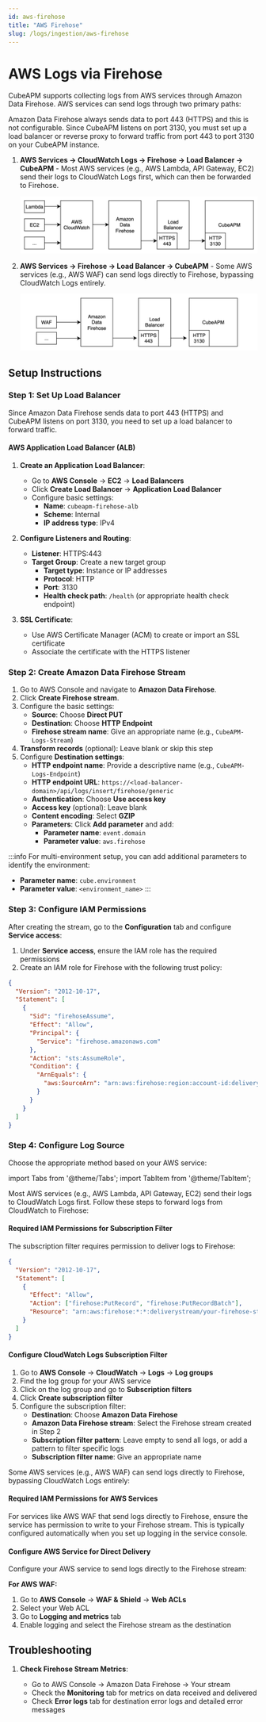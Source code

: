 ```yaml
---
id: aws-firehose
title: "AWS Firehose"
slug: /logs/ingestion/aws-firehose
---
```


# AWS Logs via Firehose

CubeAPM supports collecting logs from AWS services through Amazon Data Firehose. AWS services can send logs through two primary paths:

Amazon Data Firehose always sends data to port 443 (HTTPS) and this is not configurable. Since CubeAPM listens on port 3130, you must set up a load balancer or reverse proxy to forward traffic from port 443 to port 3130 on your CubeAPM instance.

1. **AWS Services → CloudWatch Logs → Firehose → Load Balancer → CubeAPM** - Most AWS services (e.g., AWS Lambda, API Gateway, EC2) send their logs to CloudWatch Logs first, which can then be forwarded to Firehose.

   ![AWS CloudWatch Firehose Log Flow](/img/aws-cloudwatch-firehose-cubeapm.svg)

2. **AWS Services → Firehose → Load Balancer → CubeAPM** - Some AWS services (e.g., AWS WAF) can send logs directly to Firehose, bypassing CloudWatch Logs entirely.

   ![AWS CloudWatch Firehose Log Flow](/img/aws-firehose-cubeapm-flow.svg)

## Setup Instructions

### Step 1: Set Up Load Balancer

Since Amazon Data Firehose sends data to port 443 (HTTPS) and CubeAPM listens on port 3130, you need to set up a load balancer to forward traffic.

#### AWS Application Load Balancer (ALB)

1. **Create an Application Load Balancer**:

   - Go to **AWS Console** → **EC2** → **Load Balancers**
   - Click **Create Load Balancer** → **Application Load Balancer**
   - Configure basic settings:
     - **Name**: `cubeapm-firehose-alb`
     - **Scheme**: Internal
     - **IP address type**: IPv4

2. **Configure Listeners and Routing**:

   - **Listener**: HTTPS:443
   - **Target Group**: Create a new target group
     - **Target type**: Instance or IP addresses
     - **Protocol**: HTTP
     - **Port**: 3130
     - **Health check path**: `/health` (or appropriate health check endpoint)

3. **SSL Certificate**:
   - Use AWS Certificate Manager (ACM) to create or import an SSL certificate
   - Associate the certificate with the HTTPS listener

### Step 2: Create Amazon Data Firehose Stream

1. Go to AWS Console and navigate to **Amazon Data Firehose**.
2. Click **Create Firehose stream**.
3. Configure the basic settings:
   - **Source**: Choose **Direct PUT**
   - **Destination**: Choose **HTTP Endpoint**
   - **Firehose stream name**: Give an appropriate name (e.g., `CubeAPM-Logs-Stream`)
4. **Transform records** (optional): Leave blank or skip this step
5. Configure **Destination settings**:
   - **HTTP endpoint name**: Provide a descriptive name (e.g., `CubeAPM-Logs-Endpoint`)
   - **HTTP endpoint URL**: `https://<load-balancer-domain>/api/logs/insert/firehose/generic`
   - **Authentication**: Choose **Use access key**
   - **Access key** (optional): Leave blank
   - **Content encoding**: Select **GZIP**
   - **Parameters**: Click **Add parameter** and add:
     - **Parameter name**: `event.domain`
     - **Parameter value**: `aws.firehose`

:::info
For multi-environment setup, you can add additional parameters to identify the environment:

- **Parameter name**: `cube.environment`
- **Parameter value**: `<environment_name>`
  :::

### Step 3: Configure IAM Permissions

After creating the stream, go to the **Configuration** tab and configure **Service access**:

1. Under **Service access**, ensure the IAM role has the required permissions
2. Create an IAM role for Firehose with the following trust policy:

```json
{
  "Version": "2012-10-17",
  "Statement": [
    {
      "Sid": "firehoseAssume",
      "Effect": "Allow",
      "Principal": {
        "Service": "firehose.amazonaws.com"
      },
      "Action": "sts:AssumeRole",
      "Condition": {
        "ArnEquals": {
          "aws:SourceArn": "arn:aws:firehose:region:account-id:deliverystream/your-firehose-stream-name"
        }
      }
    }
  ]
}
```

### Step 4: Configure Log Source

Choose the appropriate method based on your AWS service:

import Tabs from '@theme/Tabs';
import TabItem from '@theme/TabItem';

<Tabs>
<TabItem value="cloudwatch" label="Via CloudWatch Logs" default>

Most AWS services (e.g., AWS Lambda, API Gateway, EC2) send their logs to CloudWatch Logs first. Follow these steps to forward logs from CloudWatch to Firehose:

#### Required IAM Permissions for Subscription Filter

The subscription filter requires permission to deliver logs to Firehose:

```json
{
  "Version": "2012-10-17",
  "Statement": [
    {
      "Effect": "Allow",
      "Action": ["firehose:PutRecord", "firehose:PutRecordBatch"],
      "Resource": "arn:aws:firehose:*:*:deliverystream/your-firehose-stream-name"
    }
  ]
}
```

#### Configure CloudWatch Logs Subscription Filter

1. Go to **AWS Console** → **CloudWatch** → **Logs** → **Log groups**
2. Find the log group for your AWS service
3. Click on the log group and go to **Subscription filters**
4. Click **Create subscription filter**
5. Configure the subscription filter:
   - **Destination**: Choose **Amazon Data Firehose**
   - **Amazon Data Firehose stream**: Select the Firehose stream created in Step 2
   - **Subscription filter pattern**: Leave empty to send all logs, or add a pattern to filter specific logs
   - **Subscription filter name**: Give an appropriate name

</TabItem>
<TabItem value="direct" label="Direct to Firehose">

Some AWS services (e.g., AWS WAF) can send logs directly to Firehose, bypassing CloudWatch Logs entirely:

#### Required IAM Permissions for AWS Services

For services like AWS WAF that send logs directly to Firehose, ensure the service has permission to write to your Firehose stream. This is typically configured automatically when you set up logging in the service console.

#### Configure AWS Service for Direct Delivery

Configure your AWS service to send logs directly to the Firehose stream:

**For AWS WAF:**

1. Go to **AWS Console** → **WAF & Shield** → **Web ACLs**
2. Select your Web ACL
3. Go to **Logging and metrics** tab
4. Enable logging and select the Firehose stream as the destination

</TabItem>
</Tabs>

## Troubleshooting

1. **Check Firehose Stream Metrics**:

   - Go to AWS Console → Amazon Data Firehose → Your stream
   - Check the **Monitoring** tab for metrics on data received and delivered
   - Check **Error logs** tab for destination error logs and detailed error messages
